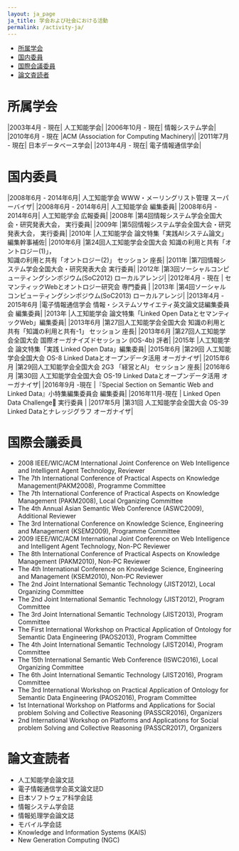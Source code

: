 ```yaml
---
layout: ja_page
ja_title: 学会および社会における活動
permalink: /activity-ja/
---
```


* [所属学会](#section-1)
* [国内委員](#section-2)
* [国際会議委員](#section-3)
* [論文査読者](#section-4)

# <a id="section-1">所属学会</a>

|2003年4月 - 現在| 人工知能学会|
|2006年10月 - 現在| 情報システム学会|
|2010年6月 - 現在 |ACM (Association for Computing Machinery)|
|2011年7月 - 現在| 日本データベース学会|
|2013年4月 - 現在| 電子情報通信学会|

# <a id="section-2">国内委員</a>

|2008年6月 - 2014年6月| 人工知能学会 WWW・メーリングリスト管理 スーパーバイザ|
|2008年6月 - 2014年6月| 人工知能学会 編集委員|
|2008年6月 - 2014年6月| 人工知能学会 広報委員|
|2008年 |第4回情報システム学会全国大会・研究発表大会， 実行委員|
|2009年 |第5回情報システム学会全国大会・研究発表大会， 実行委員|
|2010年                |人工知能学会 論文特集「実践AIシステム論文」編集幹事補佐|
|2010年6月            |第24回人工知能学会全国大会 知識の利用と共有「オントロジー(1)」，<br/>知識の利用と共有「オントロジー(2)」  セッション 座長|
|2011年 |第7回情報システム学会全国大会・研究発表大会 実行委員|
|2012年               |第3回ソーシャルコンピューティングシンポジウム(SoC2012)  ローカルアレンジ|
|2012年4月 - 現在     | セマンティックWebとオントロジー研究会 専門委員 |
|2013年              |第4回ソーシャルコンピューティングシンポジウム(SoC2013)  ローカルアレンジ|
|2013年4月 - 2015年6月 |電子情報通信学会 情報・システムソサイエティ英文論文誌編集委員会 編集委員|
|2013年             |人工知能学会 論文特集「Linked Open DataとセマンティックWeb」編集委員|
|2013年6月           |第27回人工知能学会全国大会 知識の利用と共有「知識の利用と共有-1」  セッション 座長|
|2013年6月            |第27回人工知能学会全国大会 国際オーガナイズドセッション (IOS-4b)  評者|
|2015年              |人工知能学会 論文特集「実践 Linked Open Data」編集委員|
|2015年6月            |第29回 人工知能学会全国大会 OS-8 Linked Dataとオープンデータ活用  オーガナイザ|
|2015年6月            |第29回人工知能学会全国大会 2G3 「経営とAI」  セッション 座長|
|2016年6月            |第30回 人工知能学会全国大会 OS-19 Linked Dataとオープンデータ活用  オーガナイザ|
|2016年9月 -現在      |『Special Section on Semantic Web and Linked Data』小特集編集委員会 編集委員|
|2016年11月-現在      | Linked Open Data Challenge 実行委員 |
|2017年5月            |第31回 人工知能学会全国大会 OS-39 Linked Dataとナレッジグラフ オーガナイザ|


# <a id="section-3">国際会議委員</a>
* 2008 IEEE/WIC/ACM International Joint Conference on Web Intelligence and Intelligent Agent Technology, Reviewer 
* The 7th International Conference of Practical Aspects on Knowledge Management(PAKM2008), Programme Committee 
* The 7th International Conference of Practical Aspects on Knowledge Management (PAKM2008), Local Organizing Committee
* The 4th Annual Asian Semantic Web Conference (ASWC2009), Additional Reviewer  
* The 3rd International Conference on Knowledge Science, Engineering and Management (KSEM2009), Programme Committee
* 2009 IEEE/WIC/ACM International Joint Conference on Web Intelligence and Intelligent Agent Technology, Non-PC Reviewer
* The 8th International Conference of Practical Aspects on Knowledge Management (PAKM2010), Non-PC Reviewer
* The 4th International Conference on Knowledge Science, Engineering and Management (KSEM2010), Non-PC Reviewer   
* The 2nd Joint International Semantic Technology (JIST2012), Local Organizing Committee
* The 2nd Joint International Semantic Technology (JIST2012), Program Committee
* The 3rd Joint International Semantic Technology (JIST2013), Program Committee
* The First International Workshop on Practical Application of Ontology for Semantic Data Engineering (PAOS2013), Program Committee
* The 4th Joint International Semantic Technology (JIST2014), Program Committee
* The 15th International Semantic Web Conference (ISWC2016), Local Organizing Committee
* The 6th Joint International Semantic Technology (JIST2016), Program Committee
* The 3rd International Workshop on Practical Application of Ontology for Semantic Data Engineering (PAOS2016), Program Committee
* 1st International Workshop on Platforms and Applications for Social problem Solving and Collective Reasoning (PASSCR2016), Organizers
* 2nd International Workshop on Platforms and Applications for Social problem Solving and Collective Reasoning (PASSCR2017), Organizers

# <a id="section-4">論文査読者</a>
* 人工知能学会論文誌
* 電子情報通信学会英文論文誌D
* 日本ソフトウェア科学会誌
* 情報システム学会誌
* 情報処理学会論文誌
* モバイル学会誌
* Knowledge and Information Systems (KAIS) 
* New Generation Computing (NGC) 

